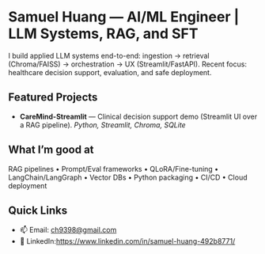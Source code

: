 # Samuel Huang — AI/ML Engineer | LLM Systems, RAG, and SFT

I build applied LLM systems end-to-end: ingestion → retrieval (Chroma/FAISS) → orchestration → UX (Streamlit/FastAPI). Recent focus: healthcare decision support, evaluation, and safe deployment.

## Featured Projects
- **CareMind-Streamlit** — Clinical decision support demo (Streamlit UI over a RAG pipeline). *Python, Streamlit, Chroma, SQLite*  

## What I’m good at
RAG pipelines • Prompt/Eval frameworks • QLoRA/Fine-tuning • LangChain/LangGraph • Vector DBs • Python packaging • CI/CD • Cloud deployment

## Quick Links
- 📫 Email: ch9398@gmail.com
- 🔗 LinkedIn:https://www.linkedin.com/in/samuel-huang-492b8771/
